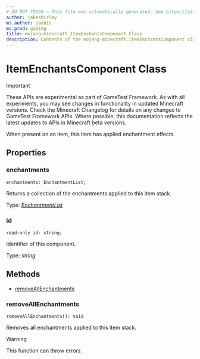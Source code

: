 ```yaml
---
# DO NOT TOUCH — This file was automatically generated. See https://github.com/Mojang/MinecraftScriptingApiDocsGenerator to modify descriptions, examples, etc.
author: jakeshirley
ms.author: jashir
ms.prod: gaming
title: mojang-minecraft.ItemEnchantsComponent Class
description: Contents of the mojang-minecraft.ItemEnchantsComponent class.
---
```

# ItemEnchantsComponent Class
>[!IMPORTANT]
>These APIs are experimental as part of GameTest Framework. As with all experiments, you may see changes in functionality in updated Minecraft versions. Check the Minecraft Changelog for details on any changes to GameTest Framework APIs. Where possible, this documentation reflects the latest updates to APIs in Minecraft beta versions.

When present on an item, this item has applied enchantment effects.

## Properties
### **enchantments**
`enchantments: EnchantmentList;`

Returns a collection of the enchantments applied to this item stack.

Type: [*EnchantmentList*](EnchantmentList.md)


### **id**
`read-only id: string;`

Identifier of this component.

Type: *string*



## Methods
- [removeAllEnchantments](#removeallenchantments)
  
### **removeAllEnchantments**
`
removeAllEnchantments(): void
`

Removes all enchantments applied to this item stack.


> [!WARNING]
> This function can throw errors.


